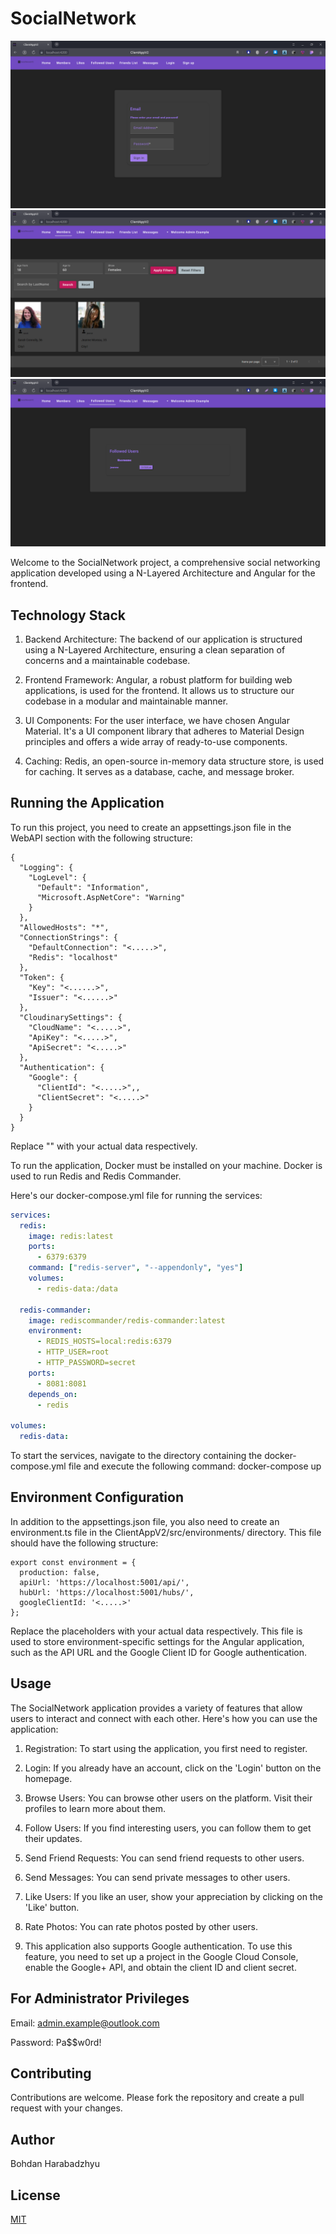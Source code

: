 # SocialNetwork

![Image 1](Screenshots/Screen1.png)
![Image 2](Screenshots/Screen2.png)
![Image 3](Screenshots/Screen3.png)

Welcome to the SocialNetwork project, a comprehensive social networking application developed using a N-Layered Architecture and Angular for the frontend.

## Technology Stack
1. Backend Architecture: The backend of our application is structured using a N-Layered Architecture, ensuring a clean separation of concerns and a maintainable codebase.

2. Frontend Framework: Angular, a robust platform for building web applications, is used for the frontend. It allows us to structure our codebase in a modular and maintainable manner.

3. UI Components: For the user interface, we have chosen Angular Material. It's a UI component library that adheres to Material Design principles and offers a wide array of ready-to-use components.

4. Caching: Redis, an open-source in-memory data structure store, is used for caching. It serves as a database, cache, and message broker.


## Running the Application

To run this project, you need to create an appsettings.json file in the WebAPI section with the following structure:

```
{
  "Logging": {
    "LogLevel": {
      "Default": "Information",
      "Microsoft.AspNetCore": "Warning"
    }
  },
  "AllowedHosts": "*",
  "ConnectionStrings": {
    "DefaultConnection": "<.....>",
    "Redis": "localhost"
  },
  "Token": {
    "Key": "<......>",
    "Issuer": "<......>"
  },
  "CloudinarySettings": {
    "CloudName": "<.....>",
    "ApiKey": "<.....>",
    "ApiSecret": "<.....>"
  },
  "Authentication": {
    "Google": {
      "ClientId": "<.....>",,
      "ClientSecret": "<.....>"
    }
  }
}
```
Replace "<Example>" with your actual data respectively.

To run the application, Docker must be installed on your machine. Docker is used to run Redis and Redis Commander.

Here's our docker-compose.yml file for running the services:

```yaml
services:
  redis:
    image: redis:latest
    ports:
      - 6379:6379
    command: ["redis-server", "--appendonly", "yes"]
    volumes:
      - redis-data:/data

  redis-commander:
    image: rediscommander/redis-commander:latest
    environment:
      - REDIS_HOSTS=local:redis:6379
      - HTTP_USER=root
      - HTTP_PASSWORD=secret
    ports:
      - 8081:8081
    depends_on:
      - redis

volumes:
  redis-data:
  ```

To start the services, navigate to the directory containing the docker-compose.yml file and execute the following command: docker-compose up

## Environment Configuration
In addition to the appsettings.json file, you also need to create an environment.ts file in the ClientAppV2/src/environments/ directory. This file should have the following structure:
```
export const environment = {
  production: false,
  apiUrl: 'https://localhost:5001/api/',
  hubUrl: 'https://localhost:5001/hubs/',
  googleClientId: '<.....>'
};
```
Replace the placeholders with your actual data respectively. This file is used to store environment-specific settings for the Angular application, such as the API URL and the Google Client ID for Google authentication.

## Usage
The SocialNetwork application provides a variety of features that allow users to interact and connect with each other. Here's how you can use the application:

1. Registration: To start using the application, you first need to register.

2. Login: If you already have an account, click on the 'Login' button on the homepage.

3. Browse Users: You can browse other users on the platform. Visit their profiles to learn more about them.

4. Follow Users: If you find interesting users, you can follow them to get their updates.

5. Send Friend Requests: You can send friend requests to other users.

6. Send Messages: You can send private messages to other users.

7. Like Users: If you like an user, show your appreciation by clicking on the 'Like' button.

8. Rate Photos: You can rate photos posted by other users.

9. This application also supports Google authentication. To use this feature, you need to set up a project in the Google Cloud Console, enable the Google+ API, and obtain the client ID and client secret.

## For Administrator Privileges
Email: admin.example@outlook.com

Password: Pa$$w0rd!

## Contributing
Contributions are welcome. Please fork the repository and create a pull request with your changes.

## Author

Bohdan Harabadzhyu

## License

[MIT](https://choosealicense.com/licenses/mit/)


